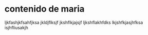 # contenido de maria
ljkfashjkfsahfjksa
jkldjflksjf
jkshflkjajsjf
ljkshflakhfdks
lkjshfkjasjhfksa
isjhfliusakjh